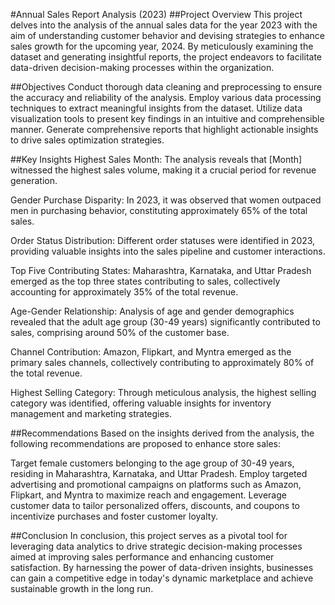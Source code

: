 #Annual Sales Report Analysis (2023)
##Project Overview
This project delves into the analysis of the annual sales data for the year 2023 with the aim of understanding customer behavior and devising strategies to enhance sales growth for the upcoming year, 2024. By meticulously examining the dataset and generating insightful reports, the project endeavors to facilitate data-driven decision-making processes within the organization.

##Objectives
Conduct thorough data cleaning and preprocessing to ensure the accuracy and reliability of the analysis.
Employ various data processing techniques to extract meaningful insights from the dataset.
Utilize data visualization tools to present key findings in an intuitive and comprehensible manner.
Generate comprehensive reports that highlight actionable insights to drive sales optimization strategies.

##Key Insights
Highest Sales Month: The analysis reveals that [Month] witnessed the highest sales volume, making it a crucial period for revenue generation.

Gender Purchase Disparity: In 2023, it was observed that women outpaced men in purchasing behavior, constituting approximately 65% of the total sales.

Order Status Distribution: Different order statuses were identified in 2023, providing valuable insights into the sales pipeline and customer interactions.

Top Five Contributing States: Maharashtra, Karnataka, and Uttar Pradesh emerged as the top three states contributing to sales, collectively accounting for approximately 35% of the total revenue.

Age-Gender Relationship: Analysis of age and gender demographics revealed that the adult age group (30-49 years) significantly contributed to sales, comprising around 50% of the customer base.

Channel Contribution: Amazon, Flipkart, and Myntra emerged as the primary sales channels, collectively contributing to approximately 80% of the total revenue.

Highest Selling Category: Through meticulous analysis, the highest selling category was identified, offering valuable insights for inventory management and marketing strategies.

##Recommendations
Based on the insights derived from the analysis, the following recommendations are proposed to enhance store sales:

Target female customers belonging to the age group of 30-49 years, residing in Maharashtra, Karnataka, and Uttar Pradesh.
Employ targeted advertising and promotional campaigns on platforms such as Amazon, Flipkart, and Myntra to maximize reach and engagement.
Leverage customer data to tailor personalized offers, discounts, and coupons to incentivize purchases and foster customer loyalty.

##Conclusion
In conclusion, this project serves as a pivotal tool for leveraging data analytics to drive strategic decision-making processes aimed at improving sales performance and enhancing customer satisfaction. By harnessing the power of data-driven insights, businesses can gain a competitive edge in today's dynamic marketplace and achieve sustainable growth in the long run.

